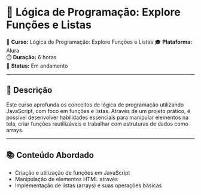 # 🧠 Lógica de Programação: Explore Funções e Listas

📘 **Curso:** Lógica de Programação: Explore Funções e Listas 
🎓 **Plataforma:** Alura  
⏱️ **Duração:** 6 horas  
📄 **Status:** Em andamento 

---

## 📌 Descrição

Este curso aprofunda os conceitos de lógica de programação utilizando JavaScript, com foco em funções e listas. Através de um projeto prático, é possível desenvolver habilidades essenciais para manipular elementos na tela, criar funções reutilizáveis e trabalhar com estruturas de dados como arrays.

---

## 📚 Conteúdo Abordado

- Criação e utilização de funções em JavaScript
- Manipulação de elementos HTML através
- Implementação de listas (arrays) e suas operações básicas




